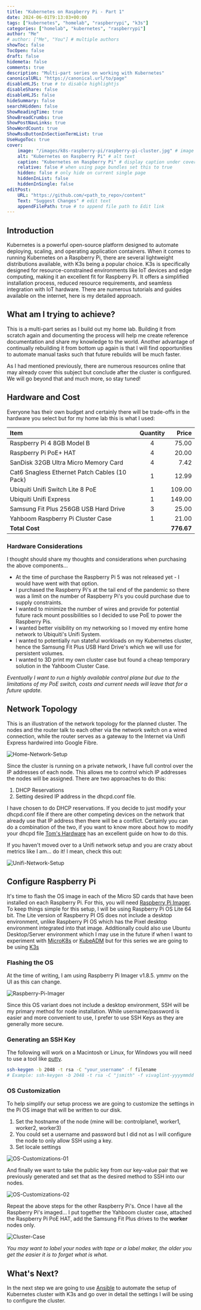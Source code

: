 ```yaml
---
title: "Kubernetes on Raspberry Pi - Part 1"
date: 2024-06-01T9:13:03+00:00
tags: ["kubernetes", "homelab", "raspberrypi", "k3s"]
categories: ["homelab", "kubernetes", "raspberrypi"]
author: "Me"
# author: ["Me", "You"] # multiple authors
showToc: false
TocOpen: false
draft: false
hidemeta: false
comments: true
description: "Multi-part series on working with Kubernetes"
canonicalURL: "https://canonical.url/to/page"
disableHLJS: true # to disable highlightjs
disableShare: false
disableHLJS: false
hideSummary: false
searchHidden: false
ShowReadingTime: true
ShowBreadCrumbs: true
ShowPostNavLinks: true
ShowWordCount: true
ShowRssButtonInSectionTermList: true
UseHugoToc: true
cover:
    image: "/images/k8s-raspberry-pi/raspberry-pi-cluster.jpg" # image path/url
    alt: "Kubernetes on Raspberry Pi" # alt text
    caption: "Kubernetes on Raspberry Pi" # display caption under cover
    relative: false # when using page bundles set this to true
    hidden: false # only hide on current single page
    hiddenInList: false
    hiddenInSingle: false
editPost:
    URL: "https://github.com/<path_to_repo>/content"
    Text: "Suggest Changes" # edit text
    appendFilePath: true # to append file path to Edit link
---
```


## Introduction 

Kubernetes is a powerful open-source platform designed to automate deploying, scaling, and operating application containers. When it comes to running Kubernetes on a Raspberry Pi, there are several lightweight distributions available, with K3s being a popular choice. K3s is specifically designed for resource-constrained environments like IoT devices and edge computing, making it an excellent fit for Raspberry Pi. It offers a simplified installation process, reduced resource requirements, and seamless integration with IoT hardware. There are numerous tutorials and guides available on the internet, here is my detailed approach.

## What am I trying to achieve?

This is a multi-part series as I build out my home lab. Building it from scratch again and documenting the process will help me create reference documentation and share my knowledge to the world. Another advantage of continually rebuilding it from bottom up again is that I will find opportunities to automate manual tasks such that future rebuilds will be much faster.

As I had mentioned previously, there are numerous resources online that may already cover this subject but conclude after the cluster is configured. We will go beyond that and much more, so stay tuned!

## Hardware and Cost

Everyone has their own budget and certainly there will be trade-offs in the hardware you select but for my home lab this is what I used:

| Item                                          | Quantity |      Price |
| :-------------------------------------------- | :------: | ---------: |
| Raspberry Pi 4 8GB Model B                    |    4     |      75.00 |
| Raspberry Pi PoE+ HAT                         |    4     |      20.00 |
| SanDisk 32GB Ultra Micro Memory Card          |    4     |       7.42 |
| Cat6 Snagless Ethernet Patch Cables (10 Pack) |    1     |      12.99 |
| Ubiquiti Unifi Switch Lite 8 PoE              |    1     |     109.00 |
| Ubiquiti Unifi Express                        |    1     |     149.00 |
| Samsung Fit Plus 256GB USB Hard Drive         |    3     |      25.00 |
| Yahboom Raspberry Pi Cluster Case             |    1     |      21.00 |
| **Total Cost**                                |          | **776.67** |

### Hardware Considerations

I thought should share my thoughts and considerations when purchasing the above components... 
- At the time of purchase the Raspberry Pi 5 was not released yet - I would have went with that option.
- I purchased the Raspberry Pi's at the tail end of the pandemic so there was a limit on the number of Raspberry Pi's you could purchase due to supply constraints.
- I wanted to minimize the number of wires and provide for potential future rack mount possibilities so I decided to use PoE to power the Raspberry Pis.
- I wanted better visibility on my networking so I moved my entire home network to Ubiquiti's Unifi System. 
- I wanted to potentially run stateful workloads on my Kubernetes cluster, hence the Samsung Fit Plus USB Hard Drive's which we will use for persistent volumes.
- I wanted to 3D print my own cluster case but found a cheap temporary solution in the Yahboom Cluster Case.

_Eventually I want to run a highly available control plane but due to the limitations of my PoE switch, costs and current needs will leave that for a future update._

## Network Topology

This is an illustration of the network topology for the planned cluster. The nodes and the router talk to each other via the network switch on a wired connection, while the router serves as a gateway to the Internet via Unifi Express hardwired into Google Fibre.

![Home-Network-Setup](/images/k8s-raspberry-pi/network-overview.png)

Since the cluster is running on a private network, I have full control over the IP addresses of each node. This allows me to control which IP addresses the nodes will be assigned. There are two approaches to do this: 
1. DHCP Reservations 
2. Setting desired IP address in the dhcpd.conf file.

I have chosen to do DHCP reservations. If you decide to just modify your dhcpd.conf file if there are other competing devices on the network that already use that IP address then there will be a conflict. Certainly you can do a combination of the two, if you want to know more about how to modify your dhcpd file [Tom's Hardware](https://www.tomshardware.com/how-to/static-ip-raspberry-pi) has an excellent guide on how to do this.

If you haven't moved over to a Unifi network setup and you are crazy about metrics like I am... do it! I mean, check this out:

![Unifi-Network-Setup](/images/k8s-raspberry-pi/unifi-network-overview.png)

## Configure Raspberry Pi

It's time to flash the OS image in each of the Micro SD cards that have been installed on each Raspberry Pi. For this, you will need [Raspberry Pi Imager](https://www.raspberrypi.com/software/operating-systems/). To keep things simple for this setup, I will be using Raspberry Pi OS Lite 64 bit. The Lite version of Raspberry PI OS does not include a desktop environment, unlike Raspberry PI OS which has the Pixel desktop environment integrated into that image. Additionally could also use Ubuntu Desktop/Server environment which I may use in the future if when I want to experiment with [MicroK8s](https://microk8s.io/) or [KubeADM](https://kubernetes.io/docs/reference/setup-tools/kubeadm/) but for this series we are going to be using [K3s](https://k3s.io/)

### Flashing the OS

At the time of writing, I am using Raspberry Pi Imager v1.8.5. ymmv on the UI as this can change.

![Raspberry-Pi-Imager](/images/k8s-raspberry-pi/raspberry-pi-imager.png)


Since this OS variant does not include a desktop environment, SSH will be my primary method for node installation. While username/password is easier and more convenient to use, I prefer to use SSH Keys as they are generally more secure. 

### Generating an SSH Key

The following will work on a Macintosh or Linux, for Windows you will need to use a tool like [putty](https://www.putty.org/).

```bash
ssh-keygen -b 2048 -t rsa -C "your_username" -f filename
# Example: ssh-keygen -b 2048 -t rsa -C "jsmith" -f vivaglint-yyyymmdd
```

### OS Customization

To help simplify our setup process we are going to customize the settings in the Pi OS image that will be written to our disk.

1. Set the hostname of the node (mine will be: controlplane1, worker1, worker2, worker3)
2. You could set a username and password but I did not as I will configure the node to only allow SSH using a key.
3. Set locale settings

![OS-Customizations-01](/images/k8s-raspberry-pi/os-customization-01.png)

And finally we want to take the public key from our key-value pair that we previously generated and set that as the desired method to SSH into our nodes.

![OS-Customizations-02](/images/k8s-raspberry-pi/os-customization-02.png)

Repeat the above steps for the other Raspberry Pi's. Once I have all the Raspberry Pi's imaged... I put together the Yahboom cluster case, attached the Raspberry Pi PoE HAT, add the Samsung Fit Plus drives to the **worker** nodes only. 

![Cluster-Case](/images/k8s-raspberry-pi/cluster-case.jpg)

_You may want to label your nodes with tape or a label maker, the older you get the easier it is to forget what is what._

## What's Next?

In the next step we are going to use [Ansible]() to automate the setup of Kubernetes cluster with K3s and go over in detail the settings I will be using to configure the cluster. 

